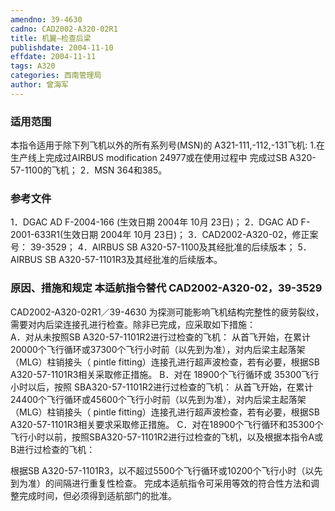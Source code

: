 ```yaml
---
amendno: 39-4630
cadno: CAD2002-A320-02R1
title: 机翼—检查后梁
publishdate: 2004-11-10
effdate: 2004-11-11
tags: A320
categories: 西南管理局
author: 曾海军
---
```


### 适用范围 
本指令适用于除下列飞机以外的所有系列号(MSN)的
A321-111,-112,-131飞机:
1.在生产线上完成过AIRBUS modification 24977或在使用过程中
完成过SB A320-57-1100的飞机；
2．MSN 364和385。

### 参考文件
1．DGAC AD F-2004-166 (生效日期 2004年 10月 23日)； 
2．DGAC AD F-2001-633R1(生效日期 2004年 10月 23日)； 
3．CAD2002-A320-02，修正案号： 39-3529； 
4．AIRBUS SB A320-57-1100及其经批准的后续版本； 
5．AIRBUS SB A320-57-1101R3及其经批准的后续版本。


### 原因、措施和规定 本适航指令替代 CAD2002-A320-02，39-3529 
  CAD2002-A320-02R1／39-4630
为探测可能影响飞机结构完整性的疲劳裂纹，需要对内后梁连接孔进行检查。除非已完成，应采取如下措施：  
A．对从未按照SB A320-57-1101R2进行过检查的飞机： 
   从首飞开始，在累计20000个飞行循环或37300个飞行小时前（以先到为准），对内后梁主起落架（MLG）柱销接头（ pintle fitting）连接孔进行超声波检查，若有必要，根据SB A320-57-1101R3相关采取修正措施。 
B．对在 18900个飞行循环或 35300飞行小时以后，按照 SBA320-57-1101R2进行过检查的飞机： 
从首飞开始，在累计24400个飞行循环或45600个飞行小时前（以先到为准），对内后梁主起落架（MLG）柱销接头（ pintle fitting）连接孔进行超声波检查，若有必要，根据SB A320-57-1101R3相关要求采取修正措施。 
C．对在18900个飞行循环和35300个飞行小时以前，按照SBA320-57-1101R2进行过检查的飞机，以及根据本指令A或B进行过检查的飞机： 

   根据SB A320-57-1101R3，以不超过5500个飞行循环或10200个飞行小时（以先到为准）的间隔进行重复性检查。 完成本适航指令可采用等效的符合性方法和调整完成时间，但必须得到适航部门的批准。 
